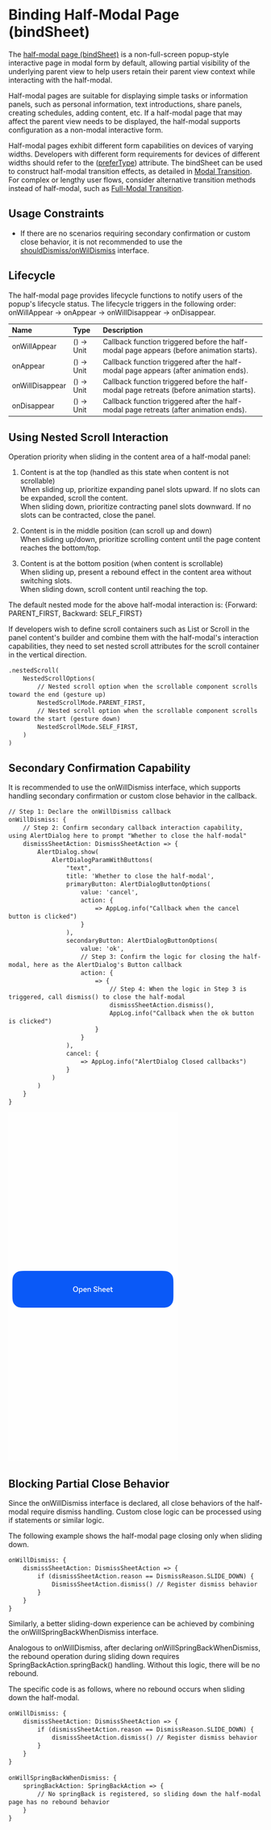 # Binding Half-Modal Page (bindSheet)

The [half-modal page (bindSheet)](../../../API_Reference/source_en/arkui-cj/cj-universal-attribute-sheettransition.md#func-bindsheetbool----unit-sheetoptions) is a non-full-screen popup-style interactive page in modal form by default, allowing partial visibility of the underlying parent view to help users retain their parent view context while interacting with the half-modal.

Half-modal pages are suitable for displaying simple tasks or information panels, such as personal information, text introductions, share panels, creating schedules, adding content, etc. If a half-modal page that may affect the parent view needs to be displayed, the half-modal supports configuration as a non-modal interactive form.

Half-modal pages exhibit different form capabilities on devices of varying widths. Developers with different form requirements for devices of different widths should refer to the ([preferType](../../../API_Reference/source_en/arkui-cj/cj-universal-attribute-sheettransition.md#class-sheetoptions)) attribute. The bindSheet can be used to construct half-modal transition effects, as detailed in [Modal Transition](./cj-modal-transition.md). For complex or lengthy user flows, consider alternative transition methods instead of half-modal, such as [Full-Modal Transition](./cj-contentcover-page.md).

## Usage Constraints

- If there are no scenarios requiring secondary confirmation or custom close behavior, it is not recommended to use the [shouldDismiss/onWilDismiss](../../../API_Reference/source_en/arkui-cj/cj-universal-attribute-sheettransition.md#class-sheetoptions) interface.

## Lifecycle

The half-modal page provides lifecycle functions to notify users of the popup's lifecycle status. The lifecycle triggers in the following order: onWillAppear -> onAppear -> onWillDisappear -> onDisappear.

| Name | Type | Description |
|:---|:---|:---|
| onWillAppear | () -> Unit | Callback function triggered before the half-modal page appears (before animation starts). |
| onAppear | () -> Unit | Callback function triggered after the half-modal page appears (after animation ends). |
| onWillDisappear | () -> Unit | Callback function triggered before the half-modal page retreats (before animation starts). |
| onDisappear | () -> Unit | Callback function triggered after the half-modal page retreats (after animation ends). |

## Using Nested Scroll Interaction

Operation priority when sliding in the content area of a half-modal panel:

1. Content is at the top (handled as this state when content is not scrollable)<br> When sliding up, prioritize expanding panel slots upward. If no slots can be expanded, scroll the content.<br> When sliding down, prioritize contracting panel slots downward. If no slots can be contracted, close the panel.

2. Content is in the middle position (can scroll up and down)<br> When sliding up/down, prioritize scrolling content until the page content reaches the bottom/top.

3. Content is at the bottom position (when content is scrollable)<br> When sliding up, present a rebound effect in the content area without switching slots.<br> When sliding down, scroll content until reaching the top.

The default nested mode for the above half-modal interaction is: {Forward: PARENT_FIRST, Backward: SELF_FIRST}

If developers wish to define scroll containers such as List or Scroll in the panel content's builder and combine them with the half-modal's interaction capabilities, they need to set nested scroll attributes for the scroll container in the vertical direction.

```cangjie
.nestedScroll(
    NestedScrollOptions(
        // Nested scroll option when the scrollable component scrolls toward the end (gesture up)
        NestedScrollMode.PARENT_FIRST,
        // Nested scroll option when the scrollable component scrolls toward the start (gesture down)
        NestedScrollMode.SELF_FIRST,
    )
)
```

## Secondary Confirmation Capability

It is recommended to use the onWillDismiss interface, which supports handling secondary confirmation or custom close behavior in the callback.

```cangjie
// Step 1: Declare the onWillDismiss callback
onWillDismiss: {
    // Step 2: Confirm secondary callback interaction capability, using AlertDialog here to prompt "Whether to close the half-modal"
    dismissSheetAction: DismissSheetAction => {
        AlertDialog.show(
            AlertDialogParamWithButtons(
                "text",
                title: 'Whether to close the half-modal',
                primaryButton: AlertDialogButtonOptions(
                    value: 'cancel',
                    action: {
                        => AppLog.info("Callback when the cancel button is clicked")
                    }
                ),
                secondaryButton: AlertDialogButtonOptions(
                    value: 'ok',
                    // Step 3: Confirm the logic for closing the half-modal, here as the AlertDialog's Button callback
                    action: {
                        => {
                            // Step 4: When the logic in Step 3 is triggered, call dismiss() to close the half-modal
                            dismissSheetAction.dismiss(),
                            AppLog.info("Callback when the ok button is clicked")
                        }
                    }
                ),
                cancel: {
                    => AppLog.info("AlertDialog Closed callbacks")
                }
            )
        )
    }
}
```

![page](figures/page.gif)

## Blocking Partial Close Behavior

Since the onWillDismiss interface is declared, all close behaviors of the half-modal require dismiss handling. Custom close logic can be processed using if statements or similar logic.

The following example shows the half-modal page closing only when sliding down.

```cangjie
onWillDismiss: {
    dismissSheetAction: DismissSheetAction => {
        if (dismissSheetAction.reason == DismissReason.SLIDE_DOWN) {
            DismissSheetAction.dismiss() // Register dismiss behavior
        }
    }
}
```

Similarly, a better sliding-down experience can be achieved by combining the onWillSpringBackWhenDismiss interface.

Analogous to onWillDismiss, after declaring onWillSpringBackWhenDismiss, the rebound operation during sliding down requires SpringBackAction.springBack() handling. Without this logic, there will be no rebound.

The specific code is as follows, where no rebound occurs when sliding down the half-modal.

```cangjie
onWillDismiss: {
    dismissSheetAction: DismissSheetAction => {
        if (dismissSheetAction.reason == DismissReason.SLIDE_DOWN) {
            dismissSheetAction.dismiss() // Register dismiss behavior
        }
    }
}

onWillSpringBackWhenDismiss: {
    springBackAction: SpringBackAction => {
        // No springBack is registered, so sliding down the half-modal page has no rebound behavior
    }
}
```